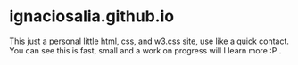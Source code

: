 # ignaciosalia.github.io
This just a personal little html, css, and w3.css site, use like a quick contact. 
You can see this is fast, small and a work on progress will I learn more :P .

